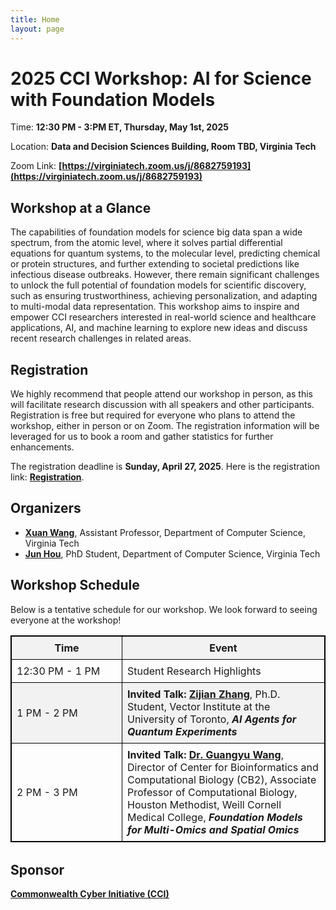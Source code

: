 ```yaml
---
title: Home
layout: page
---
```


# 2025 CCI Workshop: AI for Science with Foundation Models

Time: **12:30 PM - 3:PM ET, Thursday, May 1st, 2025**

Location: **Data and Decision Sciences Building, Room TBD, Virginia Tech**

Zoom Link: **[https://virginiatech.zoom.us/j/8682759193](https://virginiatech.zoom.us/j/8682759193)**


## Workshop at a Glance
The capabilities of foundation models for science big data span a wide spectrum, from the atomic level, where it solves partial differential equations for quantum systems, to the molecular level, predicting chemical or protein structures, and further extending to societal predictions like infectious disease outbreaks. However, there remain significant challenges to unlock the full potential of foundation models for scientific discovery, such as ensuring trustworthiness, achieving personalization, and adapting to multi-modal data representation. This workshop aims to inspire and empower CCI researchers interested in real-world science and healthcare applications, AI, and machine learning to explore new ideas and discuss recent research challenges in related areas. 


## Registration
We highly recommend that people attend our workshop in person, as this will facilitate research discussion with all speakers and other participants. Registration is free but required for everyone who plans to attend the workshop, either in person or on Zoom. The registration information will be leveraged for us to book a room and gather statistics for further enhancements.

The registration deadline is **Sunday, April 27, 2025**. Here is the registration link: [**Registration**](https://docs.google.com/forms/d/e/1FAIpQLSfglmDaF_TCaKWbVivQV4LXLORHOkpKnEn_JaIWet_DmtXySQ/viewform?usp=dialog).


## Organizers
- [**Xuan Wang**](https://xuanwang91.github.io/), Assistant Professor, Department of Computer Science, Virginia Tech
- [**Jun Hou**](https://www.linkedin.com/in/jun-hou-1392b8149/), PhD Student, Department of Computer Science, Virginia Tech


## Workshop Schedule
Below is a tentative schedule for our workshop. We look forward to seeing everyone at the workshop!

<!--
|  Time | Event |
| -------- | ------- |
| 12:30 PM - 1 PM  | Student Research Highlights |
| 1 PM - 2 PM | Invited Talk: [**Zijian Zhang**](https://www.linkedin.com/in/zijian-zhang-uoft/?originalSubdomain=ca), Ph.D. Student, Vector Institute at the University of Toronto, _AI Agents for Quantum Experiments_ |
| 2 PM - 3 PM | Invited Talk: [**Dr. Guangyu Wang**](https://guangyuwanglab.github.io/web/), Director of Center for Bioinformatics and Computational Biology (CB2), Associate Professor of Computational Biology, Houston Methodist, Weill Cornell Medical College, _Foundation Models for Multi-Omics and Spatial Omics_ |
|  |  |
-->

<table style="table-layout: fixed; width: 100%; border: 1px solid black; border-collapse: collapse; margin-bottom: 32px;">
  <thead>
    <tr>
      <th style="width: 160px; border: 1px solid black; padding: 8px; text-align: center; background-color: #f2f2f2;">Time</th>
      <th style="border: 1px solid black; padding: 8px; text-align: center; background-color: #f2f2f2;">Event</th>
    </tr>
  </thead>
  <tbody>
    <tr>
      <td style="border: 1px solid black; padding: 8px;">12:30 PM - 1 PM</td>
      <td style="border: 1px solid black; padding: 8px;">Student Research Highlights</td>
    </tr>
    <tr>
      <td style="border: 1px solid black; padding: 8px; background-color: #f2f2f2;">1 PM - 2 PM</td>
      <td style="border: 1px solid black; padding: 8px; background-color: #f2f2f2;"><b>Invited Talk: <a href="https://www.linkedin.com/in/zijian-zhang-uoft/?originalSubdomain=ca">Zijian Zhang</a></b>, Ph.D. Student, Vector Institute at the University of Toronto, <b><i>AI Agents for Quantum Experiments</i></b></td>
    </tr>
    <tr>
      <td style="border: 1px solid black; padding: 8px;">2 PM - 3 PM</td>
      <td style="border: 1px solid black; padding: 8px;"><b>Invited Talk: <a href="https://guangyuwanglab.github.io/web/">Dr. Guangyu Wang</a></b>, Director of Center for Bioinformatics and Computational Biology (CB2), Associate Professor of Computational Biology, Houston Methodist, Weill Cornell Medical College, <b><i>Foundation Models for Multi-Omics and Spatial Omics</i></b></td>
    </tr>
  </tbody>
</table>


## Sponsor
[**Commonwealth Cyber Initiative (CCI)**](https://cyberinitiative.org/)
